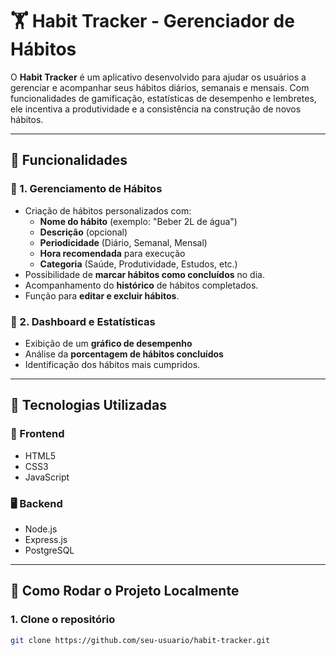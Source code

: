 # 🏋️ **Habit Tracker - Gerenciador de Hábitos**

O **Habit Tracker** é um aplicativo desenvolvido para ajudar os usuários a gerenciar e acompanhar seus hábitos diários, semanais e mensais. Com funcionalidades de gamificação, estatísticas de desempenho e lembretes, ele incentiva a produtividade e a consistência na construção de novos hábitos.

---

## 🎯 **Funcionalidades**

### 🔹 1. Gerenciamento de Hábitos

- Criação de hábitos personalizados com:
  - **Nome do hábito** (exemplo: "Beber 2L de água")
  - **Descrição** (opcional)
  - **Periodicidade** (Diário, Semanal, Mensal)
  - **Hora recomendada** para execução
  - **Categoria** (Saúde, Produtividade, Estudos, etc.)
- Possibilidade de **marcar hábitos como concluídos** no dia.
- Acompanhamento do **histórico** de hábitos completados.
- Função para **editar e excluir hábitos**.

### 🔹 2. Dashboard e Estatísticas

- Exibição de um **gráfico de desempenho**
- Análise da **porcentagem de hábitos concluídos**
- Identificação dos hábitos mais cumpridos.

---

## 🔧 **Tecnologias Utilizadas**

### 📌 Frontend

- HTML5
- CSS3
- JavaScript

### 🖥️ Backend

- Node.js
- Express.js
- PostgreSQL

---

## 🏁 **Como Rodar o Projeto Localmente**

### 1. Clone o repositório

```bash
git clone https://github.com/seu-usuario/habit-tracker.git

```
